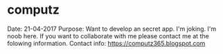 # computz
Date: 21-04-2017
Purpose: Want to develop an secret app. I'm joking. I'm noob here.
If you want to collaborate with me please contact me at the folowing information.
Contact info: https://computz365.blogspot.com
